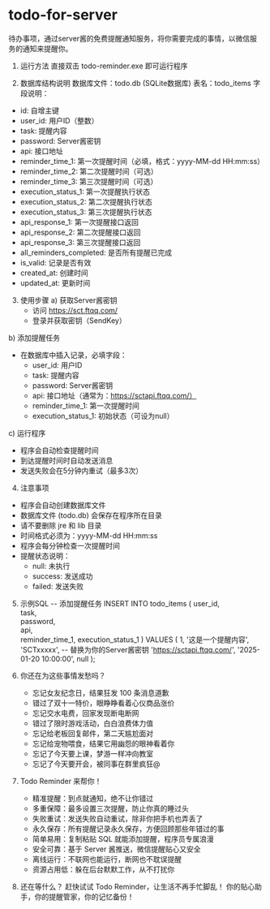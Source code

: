 # todo-for-server
待办事项，通过server酱的免费提醒通知服务，将你需要完成的事情，以微信服务的通知来提醒你。
1. 运行方法 
直接双击 todo-reminder.exe 即可运行程序 
 
2. 数据库结构说明 
数据库文件：todo.db (SQLite数据库) 
表名：todo_items 
字段说明： 
- id: 自增主键 
- user_id: 用户ID（整数） 
- task: 提醒内容 
- password: Server酱密钥 
- api: 接口地址 
- reminder_time_1: 第一次提醒时间（必填，格式：yyyy-MM-dd HH:mm:ss） 
- reminder_time_2: 第二次提醒时间（可选） 
- reminder_time_3: 第三次提醒时间（可选） 
- execution_status_1: 第一次提醒执行状态 
- execution_status_2: 第二次提醒执行状态 
- execution_status_3: 第三次提醒执行状态 
- api_response_1: 第一次提醒接口返回 
- api_response_2: 第二次提醒接口返回 
- api_response_3: 第三次提醒接口返回 
- all_reminders_completed: 是否所有提醒已完成 
- is_valid: 记录是否有效 
- created_at: 创建时间 
- updated_at: 更新时间 
 
3. 使用步骤 
a) 获取Server酱密钥 
   - 访问 https://sct.ftqq.com/ 
   - 登录并获取密钥（SendKey） 
 
b) 添加提醒任务 
   - 在数据库中插入记录，必填字段： 
     * user_id: 用户ID 
     * task: 提醒内容 
     * password: Server酱密钥 
     * api: 接口地址（通常为：https://sctapi.ftqq.com/） 
     * reminder_time_1: 第一次提醒时间 
     * execution_status_1: 初始状态（可设为null） 
 
c) 运行程序 
   - 程序会自动检查提醒时间 
   - 到达提醒时间时自动发送消息 
   - 发送失败会在5分钟内重试（最多3次） 
 
4. 注意事项 
- 程序会自动创建数据库文件 
- 数据库文件 (todo.db) 会保存在程序所在目录 
- 请不要删除 jre 和 lib 目录 
- 时间格式必须为：yyyy-MM-dd HH:mm:ss 
- 程序会每分钟检查一次提醒时间 
- 提醒状态说明： 
  * null: 未执行 
  * success: 发送成功 
  * failed: 发送失败 
 
5. 示例SQL 
-- 添加提醒任务 
INSERT INTO todo_items ( 
    user_id,  
    task,  
    password,  
    api,  
    reminder_time_1, 
    execution_status_1 
) VALUES ( 
    1, 
    '这是一个提醒内容', 
    'SCTxxxxx', -- 替换为你的Server酱密钥 
    'https://sctapi.ftqq.com/', 
    '2025-01-20 10:00:00', 
    null 
); 
6. 你还在为这些事情发愁吗？
   - 忘记女友纪念日，结果狂发 100 条消息道歉
   - 错过了双十一特价，眼睁睁看着心仪商品涨价
   - 忘记交水电费，回家发现断电断网
   - 错过了限时游戏活动，白白浪费体力值
   - 忘记给老板回复邮件，第二天尴尬面对
   - 忘记给宠物喂食，结果它用幽怨的眼神看着你
   - 忘记了今天要上课，梦游一样冲向教室
   - 忘记了今天要开会，被同事在群里疯狂@

7. Todo Reminder 来帮你！
   - 精准提醒：到点就通知，绝不让你错过
   - 多重保障：最多设置三次提醒，防止你真的睡过头
   - 失败重试：发送失败自动重试，除非你把手机也弄丢了
   - 永久保存：所有提醒记录永久保存，方便回顾那些年错过的事
   - 简单易用：复制粘贴 SQL 就能添加提醒，程序员专属浪漫
   - 安全可靠：基于 Server 酱推送，微信提醒贴心又安全
   - 离线运行：不联网也能运行，断网也不耽误提醒
   - 资源占用低：躲在后台默默工作，从不打扰你

8. 还在等什么？
   赶快试试 Todo Reminder，让生活不再手忙脚乱！
   你的贴心助手，你的提醒管家，你的记忆备份！
